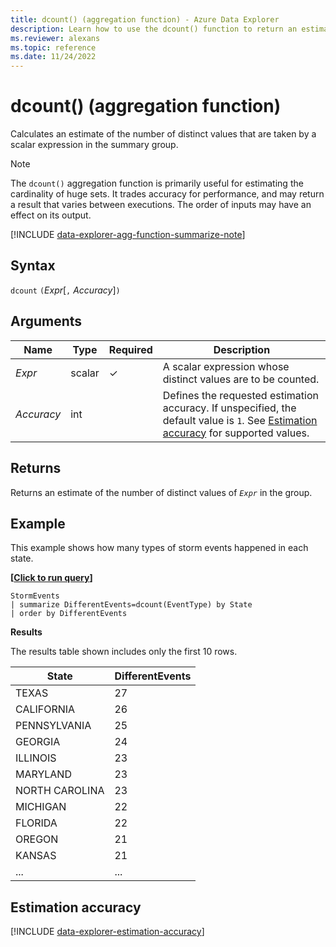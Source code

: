 ```yaml
---
title: dcount() (aggregation function) - Azure Data Explorer
description: Learn how to use the dcount() function to return an estimate of the number of distinct values of an expression within a group.
ms.reviewer: alexans
ms.topic: reference
ms.date: 11/24/2022
---
```

# dcount() (aggregation function)

Calculates an estimate of the number of distinct values that are taken by a scalar expression in the summary group.

> [!NOTE]
> The `dcount()` aggregation function is primarily useful for estimating the cardinality of huge sets. It trades accuracy for performance, and may return a result that varies between executions. The order of inputs may have an effect on its output.

[!INCLUDE [data-explorer-agg-function-summarize-note](../../includes/data-explorer-agg-function-summarize-note.md)]

## Syntax

`dcount` `(`*Expr*[`,` *Accuracy*]`)`

## Arguments

| Name | Type | Required | Description |
|--|--|--|--|
| *Expr*| scalar | &check; | A scalar expression whose distinct values are to be counted. |
| *Accuracy* | int |   | Defines the requested estimation accuracy. If unspecified, the default value is `1`. See [Estimation accuracy](#estimation-accuracy) for supported values. |

## Returns

Returns an estimate of the number of distinct values of *`Expr`* in the group.

## Example

This example shows how many types of storm events happened in each state.

**\[**[**Click to run query**](https://dataexplorer.azure.com/clusters/help/databases/Samples?query=H4sIAAAAAAAAAwsuyS/KdS1LzSsp5qpRKC7NzU0syqxKVXDJTEtLLQIKQ+RsU5LzS/NKNMC8kMqCVE2FpEqF4JLEklSgtvyilNQikACaLgBDbD8AXQAAAA==)**\]**

```kusto
StormEvents
| summarize DifferentEvents=dcount(EventType) by State
| order by DifferentEvents
```

**Results**

The results table shown includes only the first 10 rows.

| State                | DifferentEvents |
| -------------------- | --------------- |
| TEXAS                | 27              |
| CALIFORNIA           | 26              |
| PENNSYLVANIA         | 25              |
| GEORGIA              | 24              |
| ILLINOIS             | 23              |
| MARYLAND             | 23              |
| NORTH CAROLINA       | 23              |
| MICHIGAN             | 22              |
| FLORIDA              | 22              |
| OREGON               | 21              |
| KANSAS               | 21              |
| ... | ... |

## Estimation accuracy

[!INCLUDE [data-explorer-estimation-accuracy](../../includes/data-explorer-estimation-accuracy.md)]
